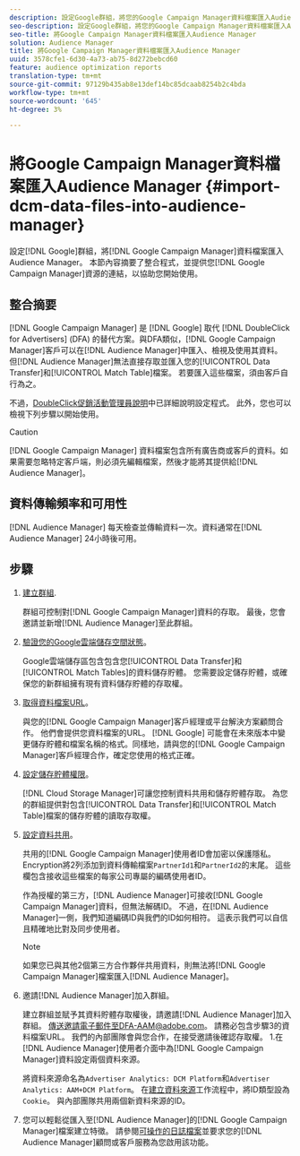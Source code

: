```yaml
---
description: 設定Google群組，將您的Google Campaign Manager資料檔案匯入Audience Manager。 本節的內容會摘要整合程式，並提供您Google Campaign Manager資源的連結，以協助您開始使用。
seo-description: 設定Google群組，將您的Google Campaign Manager資料檔案匯入Audience Manager。 本節的內容會摘要整合程式，並提供您Google Campaign Manager資源的連結，以協助您開始使用。
seo-title: 將Google Campaign Manager資料檔案匯入Audience Manager
solution: Audience Manager
title: 將Google Campaign Manager資料檔案匯入Audience Manager
uuid: 3578cfe1-6d30-4a73-ab75-8d272bebcd60
feature: audience optimization reports
translation-type: tm+mt
source-git-commit: 97129b435ab8e13def14bc85dcaab8254b2c4bda
workflow-type: tm+mt
source-wordcount: '645'
ht-degree: 3%

---
```



# 將Google Campaign Manager資料檔案匯入Audience Manager {#import-dcm-data-files-into-audience-manager}

設定[!DNL Google]群組，將[!DNL Google Campaign Manager]資料檔案匯入Audience Manager。 本節內容摘要了整合程式，並提供您[!DNL Google Campaign Manager]資源的連結，以協助您開始使用。

## 整合摘要

[!DNL Google Campaign Manager] 是 [!DNL Google] 取代 [!DNL DoubleClick for Advertisers] (DFA) 的替代方案。與DFA類似，[!DNL Google Campaign Manager]客戶可以在[!DNL Audience Manager]中匯入、檢視及使用其資料。 但[!DNL Audience Manager]無法直接存取並匯入您的[!UICONTROL Data Transfer]和[!UICONTROL Match Table]檔案。 若要匯入這些檔案，須由客戶自行為之。

不過，[DoubleClick促銷活動管理員說明](https://support.google.com/dcm/partner/answer/2941575?hl=en&amp;ref_topic=6107456)中已詳細說明設定程式。 此外，您也可以檢視下列步驟以開始使用。

>[!CAUTION]
>
>[!DNL Google Campaign Manager] 資料檔案包含所有廣告商或客戶的資料。如果需要忽略特定客戶端，則必須先編輯檔案，然後才能將其提供給[!DNL Audience Manager]。

## 資料傳輸頻率和可用性

[!DNL Audience Manager] 每天檢查並傳輸資料一次。資料通常在[!DNL Audience Manager] 24小時後可用。

## 步驟

1. [建立群組](https://support.google.com/dcm/partner/answer/3370419?hl=en&amp;ref_topic=6107456).

   群組可控制對[!DNL Google Campaign Manager]資料的存取。 最後，您會邀請並新增[!DNL Audience Manager]至此群組。

1. [驗證您的Google雲端儲存空間狀態](https://support.google.com/dcm/partner/answer/3370481?hl=en&amp;ref_topic=6107456)。

   Google雲端儲存區包含包含您[!UICONTROL Data Transfer]和[!UICONTROL Match Tables]的資料儲存貯體。 您需要設定儲存貯體，或確保您的新群組擁有現有資料儲存貯體的存取權。

1. [取得資料檔案URL](https://support.google.com/dcm/partner/answer/3370482?hl=en&amp;ref_topic=6107456)。

   與您的[!DNL Google Campaign Manager]客戶經理或平台解決方案顧問合作。 他們會提供您資料檔案的URL。 [!DNL Google] 可能會在未來版本中變更儲存貯體和檔案名稱的格式。同樣地，請與您的[!DNL Google Campaign Manager]客戶經理合作，確定您使用的格式正確。

1. [設定儲存貯體權限](https://cloud.google.com/storage/docs/cloud-console?csw=1#_bucketpermission)。

   [!DNL Cloud Storage Manager]可讓您控制資料共用和儲存貯體存取。 為您的群組提供對包含[!UICONTROL Data Transfer]和[!UICONTROL Match Table]檔案的儲存貯體的讀取存取權。

1. [設定資料共用](https://support.google.com/dcm/partner/answer/6206106?hl=en)。

   共用的[!DNL Google Campaign Manager]使用者ID會加密以保護隱私。 Encryption將2列添加到資料傳輸檔案`PartnerId1`和`PartnerId2`的末尾。 這些欄包含接收這些檔案的每家公司專屬的編碼使用者ID。

   作為授權的第三方，[!DNL Audience Manager]可接收[!DNL Google Campaign Manager]資料，但無法解碼ID。 不過，在[!DNL Audience Manager]一側，我們知道編碼ID與我們的ID如何相符。 這表示我們可以自信且精確地比對及同步使用者。

   >[!NOTE]
   >如果您已與其他2個第三方合作夥伴共用資料，則無法將[!DNL Google Campaign Manager]檔案匯入[!DNL Audience Manager]。

1. 邀請[!DNL Audience Manager]加入群組。

   建立群組並賦予其資料貯體存取權後，請邀請[!DNL Audience Manager]加入群組。 傳送邀請電子郵件至DFA-AAM@adobe.com。 請務必包含步驟3的資料檔案URL。 我們的內部團隊會與您合作，在接受邀請後確認存取權。 1.在[!DNL Audience Manager]使用者介面中為[!DNL Google Campaign Manager]資料設定兩個資料來源。

   將資料來源命名為`Advertiser Analytics: DCM Platform`和`Advertiser Analytics: AAM+DCM Platform`。 在[建立資料來源](../../../features/manage-datasources.md#create-data-source)工作流程中，將ID類型設為`Cookie`。 與內部團隊共用兩個新資料來源的ID。

1. 您可以輕鬆從匯入至[!DNL Audience Manager]的[!DNL Google Campaign Manager]檔案建立特徵。 請參閱[可操作的日誌檔案](../../../integration/media-data-integration/actionable-log-files.md)並要求您的[!DNL Audience Manager]顧問或客戶服務為您啟用該功能。
